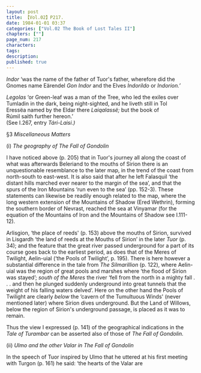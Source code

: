 ```yaml
---
layout: post
title: 【Vol.02】P217.
date: 1984-01-01 03:37
categories: ["Vol.02 The Book of Lost Tales II"]
chapters: [""]
page_num: 217
characters: 
tags: 
description: 
published: true
---
```


<p style="text-indent: 0;">
<I>Indor </I>‘was the name of the father of Tuor's father, wherefore did the Gnomes name Eärendel <I>Gon Indor </I>and the Elves <I>Indorildo </I>or <I>Indorion.’</I>
</p>

<I>Legolas </I>‘or Green-leaf was a man of the Tree, who led the exiles over<BR>Tumladin in the dark, being night-sighted, and he liveth still in Tol<BR>Eressëa named by the Eldar there <I>Laiqalassë; </I>but the book of<BR>Rúmil saith further hereon.’<BR>(See I.267, entry <I>Tári-Laisi.)</I>

§3   <I>Miscellaneous Matters</I>

(i)    <I>The geography of The Fall of Gondolin</I>

I have noticed above (p. 205) that in Tuor's journey all along the coast of what was afterwards Beleriand to the mouths of Sirion there is an unquestionable resemblance to the later map, in the trend of the coast from north-south to east-west. It is also said that after he left Falasquil ‘the distant hills marched ever nearer to the margin of the sea’, and that the spurs of the Iron Mountains ‘run even to the sea’ (pp. 152-3). These statements can likewise be readily enough related to the map, where the long western extension of the Mountains of Shadow (Ered Wethrin), forming the southern border of Nevrast, reached the sea at Vinyamar (for the equation of the Mountains of Iron and the Mountains of Shadow see I.111-12).

Arlisgion, ‘the place of reeds' (p. 153) above the mouths of Sirion, survived in Lisgardh ‘the land of reeds at the Mouths of Sirion’ in the later <I>Tuor </I>(p. 34); and the feature that the great river passed underground for a part of its course goes back to the earliest period, as does that of the Meres of Twilight, Aelin-uial (‘the Pools of Twilight’, p. 195). There is here however a substantial difference in the tale from <I>The Silmarillion </I>(p. 122), where Aelin-uial was the region of great pools and marshes where ‘the flood of Sirion was stayed’; <I>south of the Meres </I>the river ‘fell from the north in a mighty fall . . . and then he plunged suddenly underground into great tunnels that the weight of his falling waters delved’. Here on the other hand the Pools of Twilight are clearly <I>below </I>the ‘cavern of the Tumultuous Winds' (never mentioned later) where Sirion dives underground. But the Land of Willows, below the region of Sirion's underground passage, is placed as it was to remain.

Thus the view I expressed (p. 141) of the geographical indications in the <I>Tale of Turambar </I>can be asserted also of those of <I>The Fall of Gondolin.</I>

(ii)     <I>Ulmo and the other Valar in The Fall of Gondolin</I>

In the speech of Tuor inspired by Ulmo that he uttered at his first meeting with Turgon (p. 161) he said: ‘the hearts of the Valar are

